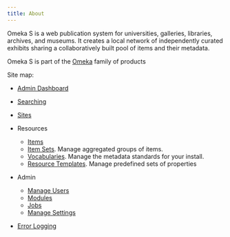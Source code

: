```yaml
---
title: About
---
```


Omeka S is a web publication system for universities, galleries, libraries, archives, and museums. It creates a local network of independently curated exhibits sharing a collaboratively built pool of items and their metadata.

Omeka S is part of the [Omeka](http://omeka.org) family of products

Site map:

* [Admin Dashboard](admin-dashboard.md)
* [Searching](search.md)
* [Sites](sites/sites.md)
* Resources
  * [Items](content/items.md)
  * [Item Sets](content/item-sets.md). Manage aggregated groups of items. 
  * [Vocabularies](content/vocabularies.md). Manage the metadata standards for your install.
  * [Resource Templates](content/resource-template.md). Manage predefined sets of properties 
* Admin
  * [Manage Users](users.md)
  * [Modules](modules/modules.md)
  * [Jobs](jobs.md)
  * [Manage Settings](settings.md)

* [Error Logging](errorLogging.md)